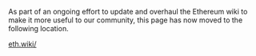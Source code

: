 As part of an ongoing effort to update and overhaul the Ethereum wiki to make it more useful to our community, this page has now moved to the following location.

[eth.wiki/](https://eth.wiki/)